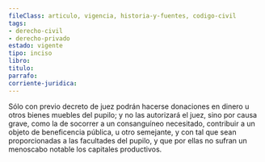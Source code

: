 ```yaml
---
fileClass: articulo, vigencia, historia-y-fuentes, codigo-civil
tags:
- derecho-civil
- derecho-privado
estado: vigente
tipo: inciso
libro:
titulo:
parrafo:
corriente-juridica:
---
```

Sólo con previo decreto de juez podrán hacerse donaciones en dinero u otros bienes muebles del pupilo; y no las autorizará el juez, sino por causa grave, como la de socorrer a un consanguíneo necesitado, contribuir a un objeto de beneficencia pública, u otro semejante, y con tal que sean proporcionadas a las facultades del pupilo, y que por ellas no sufran un menoscabo notable los capitales productivos.